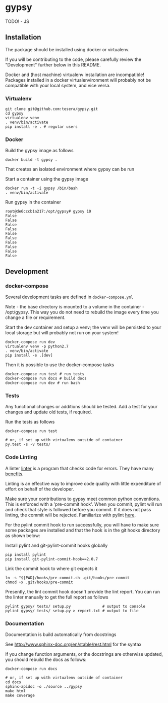 # gypsy

TODO! - JS

## Installation

The package should be installed using docker or virtualenv.

If you will be contributing to the code, please carefully review the
"Development" further below in this README.

Docker and (host machine) virtualenv installation are incompatible! Packages
installed in a docker virtualenvironment will probably not be compatible with
your local system, and vice versa.

### Virtualenv
```
git clone git@github.com:tesera/gypsy.git
cd gypsy
virtualenv venv
. venv/bin/activate
pip install -e . # regular users
```

### Docker

Build the gypsy image as follows

```
docker build -t gypsy .
```

That creates an isolated environment where gypsy can be run

Start a container using the gypsy image

```
docker run -t -i gypsy /bin/bash
. venv/bin/activate
```

Run gypsy in the container

```
root@de6cccb1a217:/opt/gypsy# gypsy 10
False
False
False
False
False
False
False
False
False
False
```

## Development
### docker-compose

Several development tasks are defined in `docker-compose.yml`

Note - the base directory is mounted to a volume in the container -
/opt/gypsy. This way you do not need to rebuild the image every time you
change a file or requirement.

Start the dev container and setup a venv; the venv will be persisted to your
local storage but will probably not run on your system!

```
docker-compose run dev
virtualenv venv -p python2.7
. venv/bin/activate
pip install -e .[dev]
```

Then it is possible to use the docker-compose tasks

```
docker-compose run test # run tests
docker-compose run docs # build docs
docker-compose run dev # run bash
```

### Tests

Any functional changes or additions should be tested. Add a test for your
changes and update old tests, if required.

Run the tests as follows

```
docker-compose run test

# or, if set up with virtualenv outside of container
py.test -s -v tests/
```

### Code Linting

A linter [linter](https://en.wikipedia.org/wiki/Lint_%28software%29) is a
program that checks code for errors. They have many [benefits](https://raygun.com/blog/2015/07/using-linters-for-faster-safer-coding-with-less-javascript-errors/).

Linting is an effective way to improve code quality with little expenditure of
effort on behalf of the developer.

Make sure your contributions to gypsy meet common python conventions. This is
enforced with a 'pre-commit hook'. When you commit, pylint will run and check
that style is followed before you commit. If it does not pass linting, the
commit will be rejected. Familiarize with pylint
[here](https://www.pylint.org/).

For the pylint commit hook to run successfully, you will have to make sure some
packages are installed and that the hook is in the git hooks directory as shown
below:

Install pylint and git-pylint-commit hooks globally

    pip install pylint
    pip install git-pylint-commit-hook==2.0.7

Link the commit hook to where git expects it

    ln -s "${PWD}/hooks/pre-commit.sh .git/hooks/pre-commit
    chmod +x .git/hooks/pre-commit

Presently, the lint commit hook doesn't provide the lint report. You can run
the linter manually to get the full report as follows

    pylint gypsy/ tests/ setup.py              # output to console
    pylint gypsy/ tests/ setup.py > report.txt # output to file

### Documentation

Documentation is build automatically from docstrings

See http://www.sphinx-doc.org/en/stable/rest.html for the syntax

If you change function arguments, or the docstrings are otherwise updated, you
should rebuild the docs as follows:

```
docker-compose run docs

# or, if set up with virtualenv outside of container
cd docs
sphinx-apidoc -o ./source ../gypsy
make html
make coverage
```
